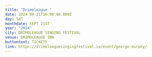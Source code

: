 ```yaml
---
title: "Drimoleague "
date: 2024-09-21T16:00:00.000Z
day: SAT
monthdate: SEPT 21ST
year: "2024"
city: DRIMOLEAGUE SINGING FESTIVAL
venue: DRIMOLEAGUE INN
buttontext: TICKETS
link: https://drimoleaguesingingfestival.ie/event/george-murphy/
---
```

